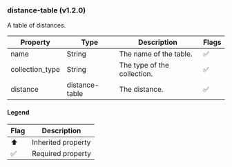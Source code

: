 ### distance-table (v1.2.0)
A table of distances.

| Property | Type | Description | Flags |
|---|---|---|---|
| name | String | The name of the table. | ✅ |
| collection_type | String | The type of the collection. | ✅ |
| distance | distance-table | The distance. | ✅ |


#### Legend

| Flag | Description |
| --- | --- |
| ⬆️ | Inherited property |
| ✅ | Required property |

